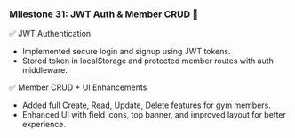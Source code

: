 ### Milestone 31: JWT Auth & Member CRUD 🔐
✅ JWT Authentication
- Implemented secure login and signup using JWT tokens.
- Stored token in localStorage and protected member routes with auth middleware.

✅ Member CRUD + UI Enhancements
- Added full Create, Read, Update, Delete features for gym members.
- Enhanced UI with field icons, top banner, and improved layout for better experience.
